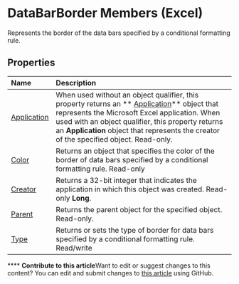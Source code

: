 
# DataBarBorder Members (Excel)
Represents the border of the data bars specified by a conditional formatting rule.

## Properties



|**Name**|**Description**|
|:-----|:-----|
| [Application](aac44b32-cbb0-c14a-ab3a-cb87692db215.md)|When used without an object qualifier, this property returns an  ** [Application](19b73597-5cf9-4f56-8227-b5211f657f6f.md)** object that represents the Microsoft Excel application. When used with an object qualifier, this property returns an **Application** object that represents the creator of the specified object. Read-only.|
| [Color](a16439a9-c086-9c42-8496-9a16d9011689.md)|Returns an object that specifies the color of the border of data bars specified by a conditional formatting rule. Read-only|
| [Creator](2d240406-f29b-6014-4cc0-06085c9573d8.md)|Returns a 32-bit integer that indicates the application in which this object was created. Read-only  **Long**.|
| [Parent](8938e80f-1d4c-f9d9-15a3-1eaee9807cc1.md)|Returns the parent object for the specified object. Read-only.|
| [Type](9364fadd-5dba-d8a2-a704-a4876173e4a2.md)|Returns or sets the type of border for data bars specified by a conditional formatting rule. Read/write|

****   **Contribute to this article**Want to edit or suggest changes to this content? You can edit and submit changes to  [this article](https://github.com/jhershey00/VBA_Excel_Test/OpenXMLCon/articles/2bd30dd3-79ad-f227-c751-7890bd11528b.md) using GitHub.

